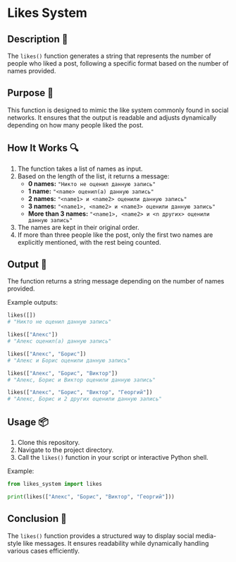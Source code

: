 # Likes System

## Description 📝

The `likes()` function generates a string that represents the number of people who liked a post, following a specific format based on the number of names provided.

## Purpose 🎯

This function is designed to mimic the like system commonly found in social networks.
It ensures that the output is readable and adjusts dynamically depending on how many people liked the post.

## How It Works 🔍

1. The function takes a list of names as input.
2. Based on the length of the list, it returns a message:
    - **0 names:** `"Никто не оценил данную запись"`
    - **1 name:** `"<name> оценил(а) данную запись"`
    - **2 names:** `"<name1> и <name2> оценили данную запись"`
    - **3 names:** `"<name1>, <name2> и <name3> оценили данную запись"`
    - **More than 3 names:** `"<name1>, <name2> и <n других> оценили данную запись"`
3. The names are kept in their original order.
4. If more than three people like the post, only the first two names are explicitly mentioned, with the rest being counted.

## Output 📜

The function returns a string message depending on the number of names provided.

Example outputs:

```python
likes([])
# "Никто не оценил данную запись"

likes(["Алекс"])
# "Алекс оценил(а) данную запись"

likes(["Алекс", "Борис"])
# "Алекс и Борис оценили данную запись"

likes(["Алекс", "Борис", "Виктор"])
# "Алекс, Борис и Виктор оценили данную запись"

likes(["Алекс", "Борис", "Виктор", "Георгий"])
# "Алекс, Борис и 2 других оценили данную запись"
```

## Usage 📦

1. Clone this repository.
2. Navigate to the project directory.
3. Call the `likes()` function in your script or interactive Python shell.

Example:

```python
from likes_system import likes

print(likes(["Алекс", "Борис", "Виктор", "Георгий"]))
```

## Conclusion 🚀

The `likes()` function provides a structured way to display social media-style like messages.
It ensures readability while dynamically handling various cases efficiently.

